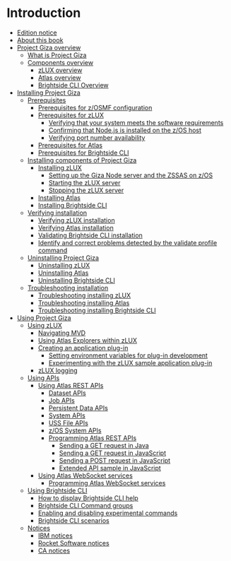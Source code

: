 # Introduction

* [Edition notice](https://github.com/PlutoZhang/test/blob/master/edition-notice.md)
* [About this book]()
* [Project Giza overview]()
  * [What is Project Giza](https://github.com/PlutoZhang/test/tree/9546d8439c946cd66a562599842dc7ae08ccc070/topics/whatis.md)
  * [Components overview]()
    * [zLUX overview]()
    * [Atlas overview]()
    * [Brightside CLI Overview]()
* [Installing Project Giza]()
  * [Prerequisites]()
    * [Prerequisites for z/OSMF configuration](https://github.com/PlutoZhang/test/blob/master/installing-project-giza/prerequisites/prerequisites-for-z-osmf-configuration.md)
    * [Prerequisites for zLUX]()
      * [Verifying that your system meets the software requirements]()
      * [Confirming that Node.js is installed on the z/OS host]()
      * [Verifying port number availability]()
    * [Prerequisites for Atlas]()
    * [Prerequisites for Brightside CLI]()
  * [Installing components of Project Giza]()  
    * [Installing zLUX]()
      * [Setting up the Giza Node server and the ZSSAS on z/OS]()
      * [Starting the zLUX server]()
      * [Stopping the zLUX server]()
    * [Installing Atlas]()
    * [Installing Brightside CLI]()
  * [Verifying installation](https://github.com/PlutoZhang/test/tree/9546d8439c946cd66a562599842dc7ae08ccc070/topics/verify.md)
    * [Verifying zLUX installation]()
    * [Verifying Atlas installation]()
    * [Validating Brightside CLI installation]()
    * [Identify and correct problems detected by the validate profile command]()
  * [Uninstalling Project Giza]()
    * [Uninstalling zLUX]()
    * [Uninstalling Atlas](https://github.com/PlutoZhang/test/tree/9546d8439c946cd66a562599842dc7ae08ccc070/topics/atlas-uninstall/README.md)
    * [Uninstalling Brightside CLI]()
  * [Troubleshooting installation]()
    * [Troubleshooting installing zLUX]()
    * [Troubleshooting installing Atlas]()
    * [Troubleshooting installing Brightside CLI]()
* [Using Project Giza]()
  * [Using zLUX]()
    * [Navigating MVD]()
    * [Using Atlas Explorers within zLUX]()
    * [Creating an application plug-in]()
      * [Setting environment variables for plug-in development]()
      * [Experimenting with the zLUX sample application plug-in]()
    * [zLUX logging]()
  * [Using APIs]()
    * [Using Atlas REST APIs]()
      * [Dataset APIs]()
      * [Job APIs]()
      * [Persistent Data APIs]()
      * [System APIs]()
      * [USS File APIs]()
      * [z/OS System APIs]()
      * [Programming Atlas REST APIs]()
        * [Sending a GET request in Java]()
        * [Sending a GET request in JavaScript]()
        * [Sending a POST request in JavaScript]()
        * [Extended API sample in JavaScript]()
    * [Using Atlas WebSocket services]()
      * [Programming Atlas WebSocket services]()
  * [Using Brightside CLI]()
    * [How to display Brightside CLI help]()
    * [Brightside CLI Command groups]()
    * [Enabling and disabling experimental commands]()
    * [Brightside CLI scenarios]()
  * [Notices]()
    * [IBM notices]()
    * [Rocket Software notices]()
    * [CA notices]()

